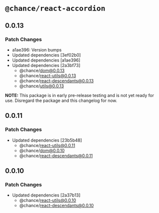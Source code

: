 # `@chance/react-accordion`

## 0.0.13

### Patch Changes

- a1ae396: Version bumps
- Updated dependencies [3ef02b0]
- Updated dependencies [a1ae396]
- Updated dependencies [2a3bf73]
  - @chance/dom@0.0.13
  - @chance/react-utils@0.0.13
  - @chance/react-descendants@0.0.13
  - @chance/utils@0.0.13

**NOTE:** This package is in early pre-release testing and is not yet ready for use. Disregard the package and this changelog for now.

## 0.0.11

### Patch Changes

- Updated dependencies [23b5b48]
  - @chance/react-utils@0.0.11
  - @chance/dom@0.0.10
  - @chance/react-descendants@0.0.11

## 0.0.10

### Patch Changes

- Updated dependencies [2a37b13]
  - @chance/react-utils@0.0.10
  - @chance/react-descendants@0.0.10
